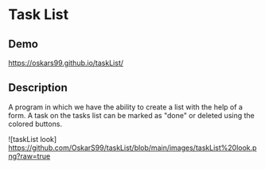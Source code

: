 # Task List

##  Demo
https://oskars99.github.io/taskList/

## Description

A program in which we have the ability to create a list with the help of a form.
A task on the tasks list can be marked as "done" or deleted using the colored buttons.

![taskList look] https://github.com/OskarS99/taskList/blob/main/images/taskList%20look.png?raw=true
